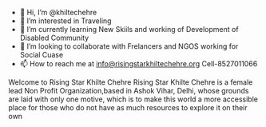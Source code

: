 - 👋 Hi, I’m @khiltechehre
- 👀 I’m interested in Traveling 
- 🌱 I’m currently learning New Skiils and working of Development of Disabled Community
- 💞️ I’m looking to collaborate with Frelancers and NGOS working for Social Cuase
- 📫 How to reach me at info@risingstarkhiltechehre.org Cell-8527011066

<!---
khiltechehre/khiltechehre is a ✨ special ✨ repository because its `README.md` (this file) appears on your GitHub profile.
You can click the Preview link to take a look at your changes.
--->
Welcome to Rising Star Khilte Chehre 
Rising Star Khilte Chehre is a female lead Non Profit Organization,based in Ashok Vihar, Delhi, whose grounds are laid with only one motive, which is to make this world a more accessible place for those who do not have as much resources to explore it on their own
